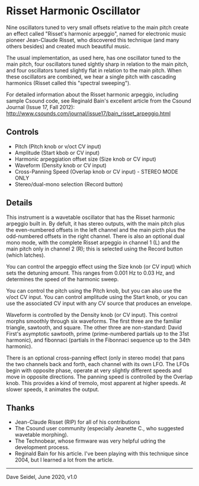 # Risset Harmonic Oscillator

Nine oscillators tuned to very small offsets relative to the main pitch create an effect called "Risset's harmonic arpeggio", named for electronic music pioneer Jean-Claude Risset, who discovered this technique (and many others besides) and created much beautiful music.

The usual implementation, as used here, has one oscillator tuned to the main pitch, four oscillators tuned slghtly sharp in relation to the main pitch, and four oscillators tuned slightly flat in relation to the main pitch. When these oscillators are combined, we hear a single pitch with cascading harmonics (Risset called this "spectral sweeping").

For detailed information about the Risset harmonic arpeggio, including sample Csound code, see Reginald Bain's excellent article from the Csound Journal (Issue 17, Fall 2012): http://www.csounds.com/journal/issue17/bain_risset_arpeggio.html

## Controls

 * Pitch (Pitch knob or v/oct CV input)
 * Amplitude (Start kbob or CV input)
 * Harmonic arpeggiation offset size (Size knob or CV input)
 * Waveform (Density knob or CV input)
 * Cross-Panning Speed (Overlap knob or CV input) - STEREO MODE ONLY
 * Stereo/dual-mono selection (Record button)

## Details

This instrument is a wavetable oscillator that has the Risset harmonic arpeggio built in. By defult, it has stereo outputs, with the main pitch plus the even-numbered offsets in the left channel and the main picth plus the odd-numbered offsets in the right channel. There is also an optional dual mono mode, with the complete Risset arpeggio in channel 1 (L) and the main pitch only in channel 2 (R); this is selected using the Record button (which latches).

You can control the arpeggio effect using the Size knob (or CV input) which sets the detuning amount. This ranges from 0.001 Hz to 0.03 Hz, and determines the speed of the harmonic sweep.

You can control the pitch using the Pitch knob, but you can also use the v/oct CV input. You can control amplitude using the Start knob, or you can use the associated CV input with any CV source that produces an envelope.

Waveform is controlled by the Density knob (or CV input). This control morphs smoothly through six waveforms. The first three are the familiar triangle, sawtooth, and square. The other three are non-standard: David First's asymptotic sawtooth, prime (prime-numbered partials up to the 31st harmonic), and fibonnaci (partials in the Fibonnaci sequence up to the 34th harmonic).

There is an optional cross-panning effect (only in stereo mode) that pans the two channels back and forth, each channel with its own LFO. The LFOs begin with opposite phase, operate at very slightly different speeds and move in opposite directions. The panning speed is controlled by the Overlap knob. This provides a kind of tremolo, most apparent at higher speeds. At slower speeds, it animates the output.

## Thanks

 * Jean-Claude Risset (RIP) for all of his contributions
 * The Csound user community (especially Jeanette C., who suggested wavetable morphing).
 * The Technobear, whose firmware was very helpful udring the development process.
 * Reginald Bain for his article. I've been playing with this technique since 2004, but I learned a lot from the article.

---

Dave Seidel, June 2020, v1.0